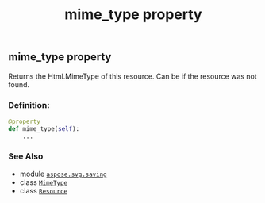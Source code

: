 ﻿---
title: mime_type property
second_title: Aspose.SVG for Python via .NET API References
description: 
type: docs
weight: 60
url: /python-net/aspose.svg.saving/resource/mime_type/
is_root: false
---

## mime_type property


Returns the Html.MimeType of this resource. Can be  if the resource was not found.
### Definition:
```python
@property
def mime_type(self):
    ...
```

### See Also
* module [`aspose.svg.saving`](../../)
* class [`MimeType`](/svg/python-net/aspose.svg/mimetype)
* class [`Resource`](/svg/python-net/aspose.svg.saving/resource)
